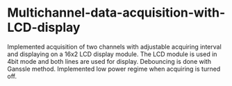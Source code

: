 # Multichannel-data-acquisition-with-LCD-display

Implemented acquisition of two channels with adjustable acquiring interval and displaying on a 16x2 LCD display module. The LCD module is used in 4bit mode and both lines are used for display. Debouncing is done with Ganssle method. Implemented low power regime when acquiring is turned off.
